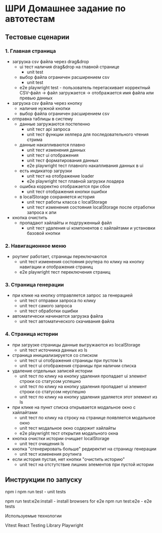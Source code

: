 # ШРИ Домашнее задание по автотестам

## Тестовые сценарии

### 1. Главная страница

- загрузка csv файла через drag&drop
    - ui тест наличия drag&drop на главной странице
        - unit test
    - выбор файла ограничен расширением csv 
        - unit test
    - e2e playwright test - пользователь перетаскивает корректный CSV-файл → файл загружается → отображается имя файла или превью данных
- загрузка csv файла через кнопку
    - наличие нужной кнопки 
    - выбор файла ограничен расширением csv 
- отправка таблицы в систему
    - данные загружаются постепенно 
        - unit тест api запроса 
        - unit тест функции хелпера для последовательного чтения стрима
    - данные накапливаются плавно 
        - unit тест изменения данных  
        - unit тест ui отображения
        - unit тест форматирования данных
        - e2e playwright тест плавного накапливания данных в ui 
    - есть индикатор загрузки
        - unit тест на отображение loader
        - e2e playwright тест плавной загрузки лоадера
    - ошибка корректно отображается при сбое
        - unit тест отображения кнопки ошибки
    - в localStorage сохраняется история
        - unit тест работы класса с localStorage 
        - unit тест изменения состояния localStorage после отработки запроса к апи
- кнопка очистить
    - пропадают хайлайты и подгруженный файл
        - unit тест удаления ui компонентов с хайлайтами и установки базовой кнопки 

### 2. Навигационное меню
- роутинг работает, страницы переключаются
    - unit тест изменения состояния роутера по клику на кнопку навигации и отображения страниц
    - e2e playwright тест переключения страниц

### 3. Страница генерации
- при клике на кнопку отправляется запрос за генерацией
    - unit тест отправки запроса по клику
    - unit тест самого запроса 
    - unit тест обработки ошибки
- автоматически начинается загрузка файла
    - unit тест автоматического скачивания файла


### 4. Страница истории
- при загрузке страницы данные выгружаются из localStorage 
    - unit тест источника данных из ls
- страница инициализируется со списком
    - unit тест ui отображения страницы при пустом ls
    - unit тест ui отображения страницы при наличии списка
- удаление отдельных записей истории
    - unit тест по клику на кнопку удаления пропадает ui элемент строки со статусом успешно
    - unit тест по клику на кнопку удаления пропадает ui элемент строки со статусом неуспешно
    - unit тест по клику на кнопку удаления удаляется этот элемент из ls
- при клике на пункт списка открывается модальное окно с хайлайтами
    - unit тест по клику на строку на странице появляется модальное окно
    - unit тест модальное окно содержит хайлайты
    - e2e playwright тест открытия модального окна
- кнопка очистки истории очищает localStorage
    - unit тест очищения ls 
- кнопка "сгенерировать больше" редиректит на страницу генерации
    - unit тест изменения роутинга
- если история пустая, нет кнопки "очистить историю"
    - unit тест на отстутствие лишних элементов при пустой истории



## Инструкции по запуску

npm i
npm run test - unit tests

npm run test:e2e:install - install browsers for e2e
npm run test:e2e - e2e tests

Используемые технологии


Vitest
React Testing Library
Playwright